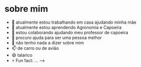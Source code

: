 # sobre mim

- 🔭 atualmente estou trabalhando em casa ajudando minha mãe
- 🌱 atualmente estou aprendendo Agronomia e Capoeira
- 👯 estou colaborando ajudando meu professor de capoeira
- 🤔 procuro ajuda para ser uma pessoa melhor
- 💬 não tenho nada a dizer sobre mim
- 📫 de carro ou de avião
- 😄 talarico
- ⚡ Fun fact: ...
-->
